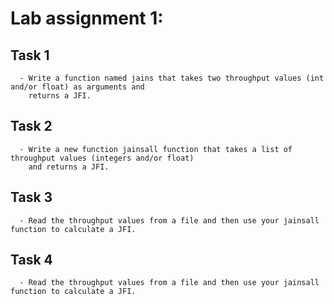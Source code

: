 
# Lab assignment 1:
  ## Task 1
      - Write a function named jains that takes two throughput values (int and/or float) as arguments and
        returns a JFI.
  ## Task 2
      - Write a new function jainsall function that takes a list of throughput values (integers and/or float)
        and returns a JFI.
  ## Task 3
      - Read the throughput values from a file and then use your jainsall function to calculate a JFI.
  ## Task 4
      - Read the throughput values from a file and then use your jainsall function to calculate a JFI.
